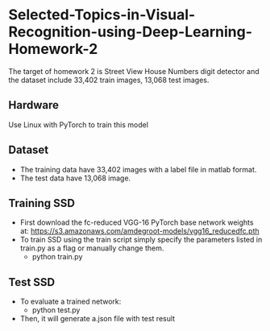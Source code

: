# Selected-Topics-in-Visual-Recognition-using-Deep-Learning-Homework-2
The target of homework 2 is Street View House Numbers digit detector and the dataset include 33,402 train images, 13,068 test images.

## Hardware   
  Use Linux with PyTorch to train this model  

## Dataset 
  * The training data have 33,402 images with a label file in matlab format.
  * The test data have 13,068 image. 
  
## Training SSD
  * First download the fc-reduced VGG-16 PyTorch base network weights at: https://s3.amazonaws.com/amdegroot-models/vgg16_reducedfc.pth
  * To train SSD using the train script simply specify the parameters listed in train.py as a flag or manually change them.  
    - python train.py
## Test SSD
  * To evaluate a trained network:  
    - python test.py
  * Then, it will generate a.json file with test result
  
  
